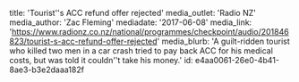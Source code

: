 title: 'Tourist''s ACC refund offer rejected'
media_outlet: 'Radio NZ'
media_author: 'Zac Fleming'
mediadate: '2017-06-08'
media_link: 'https://www.radionz.co.nz/national/programmes/checkpoint/audio/201846823/tourist-s-acc-refund-offer-rejected'
media_blurb: 'A guilt-ridden tourist who killed two men in a car crash tried to pay back ACC for his medical costs, but was told it couldn''t take his money.'
id: e4aa0061-26e0-4b41-8ae3-b3e2daaa182f
